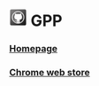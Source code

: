 ![Github++](./src/img/32.png) GPP
=================

### [Homepage](http://wataridori.github.io/gpp/)
### [Chrome web store](https://chrome.google.com/webstore/detail/github%2B%2B/nencjjnbglkekifchbpajfhmjoemjgnl/reviews)